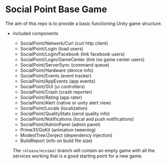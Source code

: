 Social Point Base Game
======================

The aim of this repo is to provide a basic functioning Unity game structure.

* included components
  * SocialPoint/Network/Curl (curl http client)
  * SocialPoint/Login (load users)
  * SocialPoint/Login/Facebook (link facebook users)
  * SocialPoint/Login/GameCenter (link ios game center users)
  * SocialPoint/ServerSync (command queue)
  * SocialPoint/Hardware (device info)
  * SocialPoint/Events (event tracker)
  * SocialPoint/AppEvents (app events)
  * SocialPoint/GUI (ui controllers)
  * SocialPoint/Crash (crash reporter)
  * SocialPoint/Rating (app rater)
  * SocialPoint/Alert (native or unity alert view)
  * SocialPoint/Locale (localization)
  * SocialPoint/QualityStats (send quality info)
  * SocialPoint/Notifications (local and push notifications)
  * SocialPoint/AdminPanel (admin panel)
  * Prime31/GoKit (animation tweening)
  * ModestTree/Zenject (dependency injection)
  * BuildReport (info on build file size)

  The `release/minimal` branch will contain an empty game with all the services working
  that is a good starting point for a new game.
